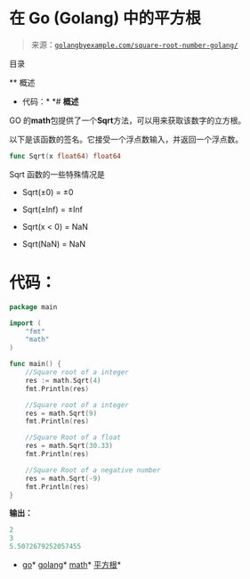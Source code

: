 <!--yml

category: 未分类

date: 2024-10-13 06:15:11

-->

# 在 Go (Golang) 中的平方根

> 来源：[`golangbyexample.com/square-root-number-golang/`](https://golangbyexample.com/square-root-number-golang/)

目录

**   概述

+   代码：*  *# **概述**

GO 的**math**包提供了一个**Sqrt**方法，可以用来获取该数字的立方根。

以下是该函数的签名。它接受一个浮点数输入，并返回一个浮点数。

```go
func Sqrt(x float64) float64
```

Sqrt 函数的一些特殊情况是

+   Sqrt(±0) = ±0

+   Sqrt(±Inf) = ±Inf

+   Sqrt(x < 0) = NaN

+   Sqrt(NaN) = NaN

# **代码：**

```go
package main

import (
	"fmt"
	"math"
)

func main() {
	//Square root of a integer
	res := math.Sqrt(4)
	fmt.Println(res)

	//Square root of a integer
	res = math.Sqrt(9)
	fmt.Println(res)

	//Square Root of a float
	res = math.Sqrt(30.33)
	fmt.Println(res)

	//Square Root of a negative number
	res = math.Sqrt(-9)
	fmt.Println(res)
} 
```

**输出：**

```go
2
3
5.5072679252057455
```

+   [go](https://golangbyexample.com/tag/go/)*   [golang](https://golangbyexample.com/tag/golang/)*   [math](https://golangbyexample.com/tag/math/)*   [平方根](https://golangbyexample.com/tag/square-root/)*
